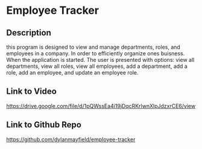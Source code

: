 # Employee Tracker

## Description 
this program is designed to view and manage departments, roles, and employees in a company. In order to efficiently organize ones buisness.
When the application is started. The user is presented with options: view all departments, view all roles, view all employees, add a department, add a role, add an employee, and update an employee role.

## Link to Video 
https://drive.google.com/file/d/1pQWssEa4i19jDqcRKrlwnXlpJdzxrCE6/view

## Link to Github Repo
https://github.com/dylanmayfield/employee-tracker
